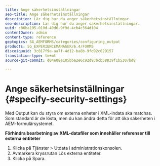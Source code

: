 ```yaml
---
title: Ange säkerhetsinställningar
seo-title: Ange säkerhetsinställningar
description: Lär dig hur du anger säkerhetsinställningar.
seo-description: Lär dig hur du anger säkerhetsinställningar.
uuid: c86ba195-010d-40d6-9f9d-4cb4c364d104
contentOwner: admin
content-type: reference
geptopics: SG_AEMFORMS/categories/configuring_output
products: SG_EXPERIENCEMANAGER/6.4/FORMS
discoiquuid: 3c017f9a-aa7f-4d12-ba8b-9fd92c029157
translation-type: tm+mt
source-git-commit: d04e08e105bba2e6c92d93bcb58839f1b5307bd8

---
```



# Ange säkerhetsinställningar {#specify-security-settings}

Med Output kan du styra om externa enheter i XML-indata ska matchas. Som standard är de lösta, men du kan ändra detta för att öka säkerheten i AEM-formulärsystemet.

**Förhindra bearbetning av XML-datafiler som innehåller referenser till externa entiteter**

1. Klicka på Tjänster > Utdata i administrationskonsolen.
1. Avmarkera kryssrutan Lös externa entiteter.
1. Klicka på Spara.

